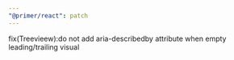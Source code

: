 ```yaml
---
"@primer/react": patch
---
```


fix(Treevieew):do not add aria-describedby attribute when empty leading/trailing visual
